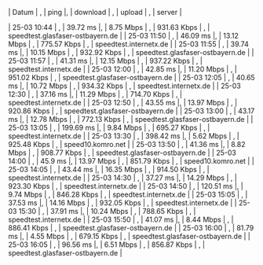  | Datum       | , | ping     |, | download  | , | upload      | , | server | 

 | 25-03 10:44 | , | 39.72 ms |, | 8.75 Mbps | , | 931.63 Kbps | , | speedtest.glasfaser-ostbayern.de | 
 | 25-03 11:50 | , | 46.09 ms |, | 13.12 Mbps | , | 775.57 Kbps | , | speedtest.internetx.de | 
 | 25-03 11:55 | , | 39.74 ms |, | 10.15 Mbps | , | 932.92 Kbps | , | speedtest.glasfaser-ostbayern.de | 
 | 25-03 11:57 | , | 41.31 ms |, | 12.15 Mbps | , | 937.22 Kbps | , | speedtest.internetx.de | 
 | 25-03 12:00 | , | 42.85 ms |, | 11.20 Mbps | , | 951.02 Kbps | , | speedtest.glasfaser-ostbayern.de | 
 | 25-03 12:05 | , | 40.65 ms |, | 10.72 Mbps | , | 934.32 Kbps | , | speedtest.internetx.de | 
 | 25-03 12:30 | , | 37.16 ms |, | 11.29 Mbps | , | 714.70 Kbps | , | speedtest.internetx.de | 
 | 25-03 12:50 | , | 43.55 ms |, | 13.97 Mbps | , | 920.86 Kbps | , | speedtest.glasfaser-ostbayern.de | 
 | 25-03 13:00 | , | 43.17 ms |, | 12.78 Mbps | , | 772.13 Kbps | , | speedtest.glasfaser-ostbayern.de | 
 | 25-03 13:05 | , | 199.69 ms |, | 9.84 Mbps | , | 695.27 Kbps | , | speedtest.internetx.de | 
 | 25-03 13:30 | , | 398.42 ms |, | 5.62 Mbps | , | 925.48 Kbps | , | speed10.komro.net | 
 | 25-03 13:50 | , | 41.36 ms |, | 8.82 Mbps | , | 908.77 Kbps | , | speedtest.glasfaser-ostbayern.de | 
 | 25-03 14:00 | , | 45.9 ms |, | 13.97 Mbps | , | 851.79 Kbps | , | speed10.komro.net | 
 | 25-03 14:05 | , | 43.44 ms |, | 16.35 Mbps | , | 914.50 Kbps | , | speedtest.internetx.de | 
 | 25-03 14:30 | , | 37.27 ms |, | 14.29 Mbps | , | 923.30 Kbps | , | speedtest.internetx.de | 
 | 25-03 14:50 | , | 120.51 ms |, | 9.74 Mbps | , | 846.28 Kbps | , | speedtest.internetx.de | 
 | 25-03 15:05 | , | 37.53 ms |, | 14.16 Mbps | , | 932.05 Kbps | , | speedtest.internetx.de | 
 | 25-03 15:30 | , | 37.91 ms |, | 10.24 Mbps | , | 788.65 Kbps | , | speedtest.internetx.de | 
 | 25-03 15:50 | , | 41.07 ms |, | 8.44 Mbps | , | 886.41 Kbps | , | speedtest.glasfaser-ostbayern.de | 
 | 25-03 16:00 | , | 81.79 ms |, | 4.55 Mbps | , | 679.15 Kbps | , | speedtest.glasfaser-ostbayern.de | 
 | 25-03 16:05 | , | 96.56 ms |, | 6.51 Mbps | , | 856.87 Kbps | , | speedtest.glasfaser-ostbayern.de | 
